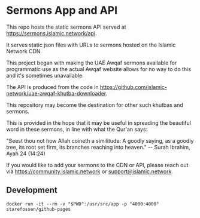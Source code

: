 # Sermons App and API

This repo hosts the static sermons API served at https://sermons.islamic.network/api.

It serves static json files with URLs to sermons hosted on the Islamic Network CDN.

This project began with making the UAE Awqaf sermons available for programmatic use as the actual Awqaf website allows 
for no way to do this and it's sometimes unavailable.

The API is produced from the code in https://github.com/islamic-network/uae-awqaf-khutba-downloader.

This repository may become the destination for other such khutbas and sermons.

This is provided in the hope that it may be useful in spreading the beautiful word in these sermons, in line with what the Qur'an says:

"Seest thou not how Allah coineth a similitude: A goodly saying, as a goodly tree, its root set firm, its branches reaching into heaven."
  -- Surah Ibrahim, Ayah 24 (14:24)

If you would like to add your sermons to the CDN or API, please reach out via https://community.islamic.network or support@islamic.network.


## Development
```
docker run -it --rm -v "$PWD":/usr/src/app -p "4000:4000" starefossen/github-pages
```
